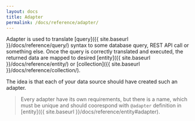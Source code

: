 ```yaml
---
layout: docs
title: Adapter
permalink: /docs/reference/adapter/
---
```


Adapter is used to translate [query]({{ site.baseurl }}/docs/reference/query/) syntax to some database query, REST API call or something else. Once the query is correctly translated and executed, the returned data are mapped to desired [entity]({{ site.baseurl }}/docs/reference/entity/) or [collection]({{ site.baseurl }}/docs/reference/collection/).

The idea is that each of your data source should have created such an adapter.

> Every adapter have its own requirements, but there is a name, which must be unique and should coorespond with `@adapter` definition in [entity]({{ site.baseurl }}/docs/reference/entity#adapter).